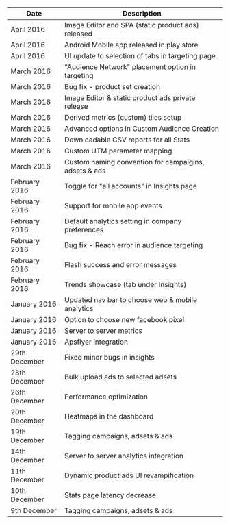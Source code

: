 | Date          	| Description                    						|
|---------------	|-------------------------------------------------------|
| April 2016	 	| Image Editor and SPA (static product ads)	released 	|
| April 2016	 	| Android Mobile app released in play store		 		|
| April 2016	 	| UI update to selection of tabs in targeting page		|
| March 2016	 	| "Audience Network" placement option in targeting		|
| March 2016	 	| Bug fix - product set creation						|
| March 2016	 	| Image Editor & static product ads private release		|
| March 2016	 	| Derived metrics (custom) tiles setup 					|
| March 2016	 	| Advanced options in Custom Audience Creation			|
| March 2016	 	| Downloadable CSV reports for all Stats				|
| March 2016	 	| Custom UTM parameter mapping							|
| March 2016	 	| Custom naming convention for campaigins, adsets & ads	|
| February 2016	 	| Toggle for "all accounts" in Insights page			|
| February 2016	 	| Support for mobile app events							|
| February 2016	 	| Default analytics setting in company preferences		|
| February 2016	 	| Bug fix - Reach error in audience targeting			|
| February 2016	 	| Flash success and error messages						|	
| February 2016	 	| Trends showcase (tab under Insights)			 		|
| January 2016	 	| Updated nav bar to choose web & mobile analytics		|
| January 2016	 	| Option to choose new facebook pixel					|
| January 2016	 	| Server to server metrics								|	
| January 2016	 	| Apsflyer integration 									|
| 29th December 	| Fixed minor bugs in insights	 						|
| 28th December 	| Bulk upload ads to selected adsets					|	
| 26th December 	| Performance optimization 								|
| 20th December 	| Heatmaps in the dashboard	 							|
| 19th December		| Tagging campaigns, adsets & ads						|
| 14th December 	| Server to server analytics integration   				|
| 11th December 	| Dynamic product ads UI revampification 				|
| 10th December 	| Stats page latency decrease	 						|
|  9th December		| Tagging campaigns, adsets & ads						|